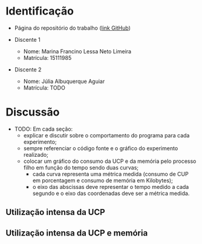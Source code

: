 # Identificação

* Página do repositório do trabalho ([link GitHub](https://github.com/marinalimeira/teaching/tree/master/2015.1-IAC-trabalho-pratico))

* Discente 1
	* Nome: Marina Francino Lessa Neto Limeira
	* Matrícula: 15111985
* Discente 2
	* Nome: Júlia Albuquerque Aguiar
	* Matrícula: TODO

# Discussão

* TODO: Em cada seção:
	* explicar e discutir sobre o comportamento do programa para cada experimento;
	* sempre referenciar o código fonte e o gráfico do experimento realizado;
	* colocar um gráfico do consumo da UCP e da memória pelo processo filho em função do tempo sendo duas curvas;
		* cada curva representa uma métrica medida (consumo de CUP em porcentagem e consumo de memória em Kilobytes);
		* o eixo das abscissas deve representar o tempo medido a cada segundo e o eixo das coordenadas deve ser a métrica medida.


## Utilização intensa da UCP


## Utilização intensa da UCP e memória


